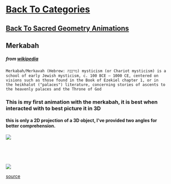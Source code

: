 # [Back To Categories](https://github.com/qzpimae/Animations/tree/main#readme)
## [Back To Sacred Geometry Animations](https://github.com/qzpimae/Animations/tree/main/_downloadable_media/GIFs/Sacred-Geometry#readme)

## Merkabah

##### from [wikipedia](https://en.wikipedia.org/wiki/Merkabah_mysticism)

    Merkabah/Merkavah (Hebrew: מרכבה‎) mysticism (or Chariot mysticism) is a school of early Jewish mysticism, c. 100 BCE – 1000 CE, centered on visions such as those found in the Book of Ezekiel chapter 1, or in the heikhalot ("palaces") literature, concerning stories of ascents to the heavenly palaces and the Throne of God

### This is my first animation with the merkabah, it is best when interacted with to best picture it in 3D
#### this is only a 2D projection of a 3D object, I've provided two angles for better comprehension.
![](merkabah1.gif)

<p>&nbsp<p><p>&nbsp<p>

![](merkabah2.gif)

[source](https://github.com/qzpimae/Animations/tree/main/Aug2020/misc/merkabah.js)

<p>&nbsp<p><p>&nbsp<p>

